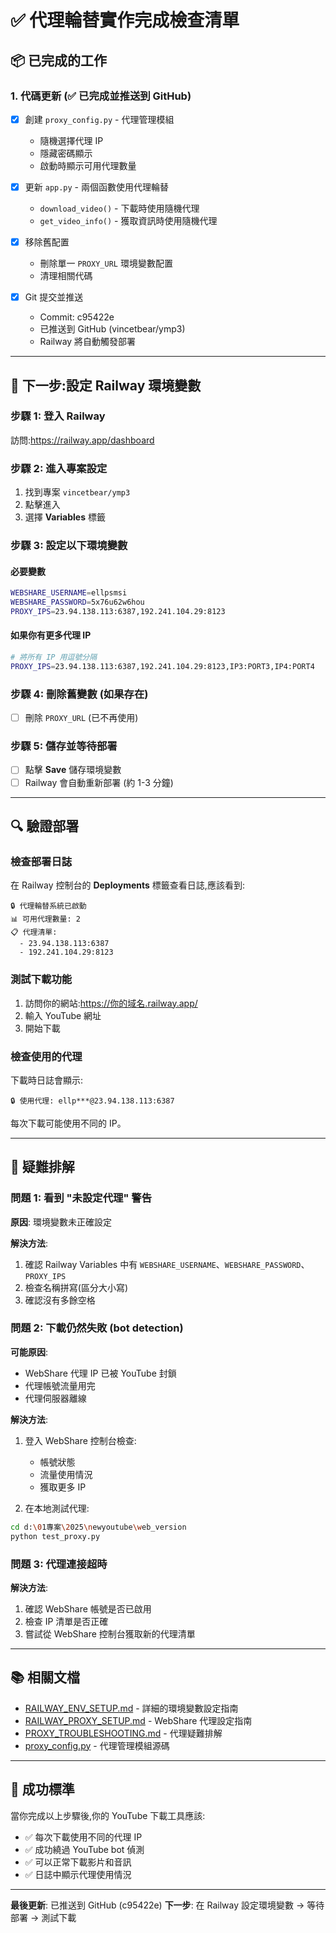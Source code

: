 # ✅ 代理輪替實作完成檢查清單

## 📦 已完成的工作

### 1. 代碼更新 (✅ 已完成並推送到 GitHub)

- [x] 創建 `proxy_config.py` - 代理管理模組
  - 隨機選擇代理 IP
  - 隱藏密碼顯示
  - 啟動時顯示可用代理數量

- [x] 更新 `app.py` - 兩個函數使用代理輪替
  - `download_video()` - 下載時使用隨機代理
  - `get_video_info()` - 獲取資訊時使用隨機代理

- [x] 移除舊配置
  - 刪除單一 `PROXY_URL` 環境變數配置
  - 清理相關代碼

- [x] Git 提交並推送
  - Commit: c95422e
  - 已推送到 GitHub (vincetbear/ymp3)
  - Railway 將自動觸發部署

---

## 🎯 下一步:設定 Railway 環境變數

### 步驟 1: 登入 Railway

訪問:<https://railway.app/dashboard>

### 步驟 2: 進入專案設定

1. 找到專案 `vincetbear/ymp3`
2. 點擊進入
3. 選擇 **Variables** 標籤

### 步驟 3: 設定以下環境變數

#### 必要變數

```bash
WEBSHARE_USERNAME=ellpsmsi
WEBSHARE_PASSWORD=5x76u62w6hou
PROXY_IPS=23.94.138.113:6387,192.241.104.29:8123
```

#### 如果你有更多代理 IP

```bash
# 將所有 IP 用逗號分隔
PROXY_IPS=23.94.138.113:6387,192.241.104.29:8123,IP3:PORT3,IP4:PORT4
```

### 步驟 4: 刪除舊變數 (如果存在)

- [ ] 刪除 `PROXY_URL` (已不再使用)

### 步驟 5: 儲存並等待部署

- [ ] 點擊 **Save** 儲存環境變數
- [ ] Railway 會自動重新部署 (約 1-3 分鐘)

---

## 🔍 驗證部署

### 檢查部署日誌

在 Railway 控制台的 **Deployments** 標籤查看日誌,應該看到:

```text
🔒 代理輪替系統已啟動
📊 可用代理數量: 2
📋 代理清單:
  - 23.94.138.113:6387
  - 192.241.104.29:8123
```

### 測試下載功能

1. 訪問你的網站:<https://你的域名.railway.app/>
2. 輸入 YouTube 網址
3. 開始下載

### 檢查使用的代理

下載時日誌會顯示:

```text
🔒 使用代理: ellp***@23.94.138.113:6387
```

每次下載可能使用不同的 IP。

---

## 🐛 疑難排解

### 問題 1: 看到 "未設定代理" 警告

**原因**: 環境變數未正確設定

**解決方法**:

1. 確認 Railway Variables 中有 `WEBSHARE_USERNAME`、`WEBSHARE_PASSWORD`、`PROXY_IPS`
2. 檢查名稱拼寫(區分大小寫)
3. 確認沒有多餘空格

### 問題 2: 下載仍然失敗 (bot detection)

**可能原因**:

- WebShare 代理 IP 已被 YouTube 封鎖
- 代理帳號流量用完
- 代理伺服器離線

**解決方法**:

1. 登入 WebShare 控制台檢查:
   - 帳號狀態
   - 流量使用情況
   - 獲取更多 IP

2. 在本地測試代理:

```bash
cd d:\01專案\2025\newyoutube\web_version
python test_proxy.py
```

### 問題 3: 代理連接超時

**解決方法**:

1. 確認 WebShare 帳號是否已啟用
2. 檢查 IP 清單是否正確
3. 嘗試從 WebShare 控制台獲取新的代理清單

---

## 📚 相關文檔

- [RAILWAY_ENV_SETUP.md](RAILWAY_ENV_SETUP.md) - 詳細的環境變數設定指南
- [RAILWAY_PROXY_SETUP.md](RAILWAY_PROXY_SETUP.md) - WebShare 代理設定指南
- [PROXY_TROUBLESHOOTING.md](PROXY_TROUBLESHOOTING.md) - 代理疑難排解
- [proxy_config.py](proxy_config.py) - 代理管理模組源碼

---

## 🎉 成功標準

當你完成以上步驟後,你的 YouTube 下載工具應該:

- ✅ 每次下載使用不同的代理 IP
- ✅ 成功繞過 YouTube bot 偵測
- ✅ 可以正常下載影片和音訊
- ✅ 日誌中顯示代理使用情況

---

**最後更新**: 已推送到 GitHub (c95422e)
**下一步**: 在 Railway 設定環境變數 → 等待部署 → 測試下載
